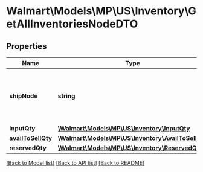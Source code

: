 # Walmart\Models\MP\US\Inventory\GetAllInventoriesNodeDTO

## Properties

Name | Type | Description | Notes
------------ | ------------- | ------------- | -------------
**shipNode** | **string** | ShipNode Id of the ship node for which the inventory is requested | [optional]
**inputQty** | [**\Walmart\Models\MP\US\Inventory\InputQty**](InputQty.md) |  | [optional]
**availToSellQty** | [**\Walmart\Models\MP\US\Inventory\AvailToSellQty**](AvailToSellQty.md) |  | [optional]
**reservedQty** | [**\Walmart\Models\MP\US\Inventory\ReservedQty**](ReservedQty.md) |  | [optional]


[[Back to Model list]](./) [[Back to API list]](../../../../../README.md#supported-apis) [[Back to README]](../../../../../README.md)
